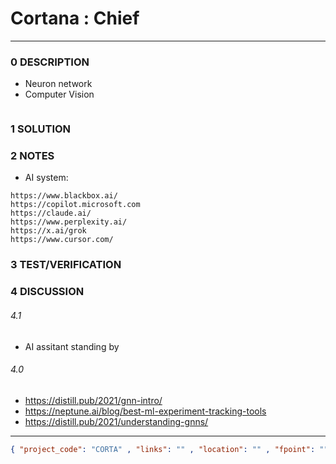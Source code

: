 # Cortana : Chief
--------------------------------
### 0 DESCRIPTION

- Neuron network
- Computer Vision

<img alt="" src="https://oyster.ignimgs.com/wordpress/stg.ign.com/2020/11/taylor-cortana.jpg"/>

### 1 SOLUTION


### 2 NOTES

- AI system:
```
https://www.blackbox.ai/
https://copilot.microsoft.com
https://claude.ai/
https://www.perplexity.ai/
https://x.ai/grok
https://www.cursor.com/
```


### 3 TEST/VERIFICATION


### 4 DISCUSSION

###### 4.1
- AI assitant standing by

###### 4.0
- https://distill.pub/2021/gnn-intro/
- https://neptune.ai/blog/best-ml-experiment-tracking-tools
- https://distill.pub/2021/understanding-gnns/

--------------------------------
```json
{ "project_code": "CORTA" , "links": "" , "location": "" , "fpoint": "" }
```
